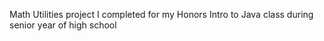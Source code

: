 Math Utilities project I completed for my Honors Intro to Java class during senior year of high school
